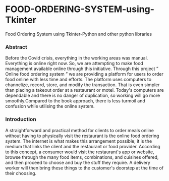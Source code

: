 # FOOD-ORDERING-SYSTEM-using-Tkinter
Food Ordering System using Tkinter-Python and other python libraries

### Abstract
Before the Covid crisis, everything in the working areas was manual. Everything is online right now. So, we are attempting to make food management available online through this initiative. Through this project ” Online food ordering system ” we are providing a platform for users to order food online with less time and efforts. The platform uses computers to channelize, record, store, and modify the transaction. That is even simpler than placing a takeout order at a restaurant or motel. Today's computers are dependable and there is no danger of duplication, so working will go more smoothly.Compared to the book approach, there is less turmoil and confusion while utilising the online system.

### Introduction
A straightforward and practical method for clients to order meals online without having to physically visit the restaurant is the online food ordering system. The internet is what makes this arrangement possible; it is the medium that links the client and the restaurant or food provider.
According to this concept, a consumer would visit the restaurant's app or website, browse through the many food items, combinations, and cuisines offered, and then proceed to choose and buy the stuff they require. A delivery worker will then bring these things to the customer's doorstep at the time of their choosing.
